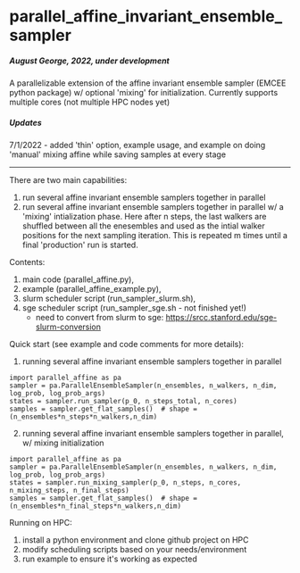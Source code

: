 # parallel_affine_invariant_ensemble_sampler
##### August George, 2022, under development
A parallelizable extension of the affine invariant ensemble sampler (EMCEE python package) w/ optional 'mixing' for initialization. Currently supports multiple cores (not multiple HPC nodes yet)


##### Updates
7/1/2022 - added 'thin' option, example usage, and example on doing 'manual' mixing affine while saving samples at every stage

---

There are two main capabilities:
1. run several affine invariant ensemble samplers together in parallel
2. run several affine invariant ensemble samplers together in parallel w/ a 'mixing' intialization phase. Here after n steps, the last walkers are shuffled between all the enesembles and used as the intial walker positions for the next sampling iteration. This is repeated m times until a final 'production' run is started. 


Contents:
1. main code (parallel_affine.py), 
2. example (parallel_affine_example.py), 
3. slurm scheduler script (run_sampler_slurm.sh), 
4. sge scheduler script (run_sampler_sge.sh - not finished yet!)
    + need to convert from slurm to sge: https://srcc.stanford.edu/sge-slurm-conversion  

Quick start (see example and code comments for more details):
1. running several affine invariant ensemble samplers together in parallel
```
import parallel_affine as pa
sampler = pa.ParallelEnsembleSampler(n_ensembles, n_walkers, n_dim, log_prob, log_prob_args)
states = sampler.run_sampler(p_0, n_steps_total, n_cores)
samples = sampler.get_flat_samples()  # shape = (n_ensembles*n_steps*n_walkers,n_dim)
```
2. running several affine invariant ensemble samplers together in parallel, w/ mixing initialization
```
import parallel_affine as pa
sampler = pa.ParallelEnsembleSampler(n_ensembles, n_walkers, n_dim, log_prob, log_prob_args)
states = sampler.run_mixing_sampler(p_0, n_steps, n_cores, n_mixing_steps, n_final_steps)  
samples = sampler.get_flat_samples()  # shape = (n_ensembles*n_final_steps*n_walkers,n_dim)
```

Running on HPC:
1. install a python environment and clone github project on HPC 
2. modify scheduling scripts based on your needs/environment
3. run example to ensure it's working as expected




